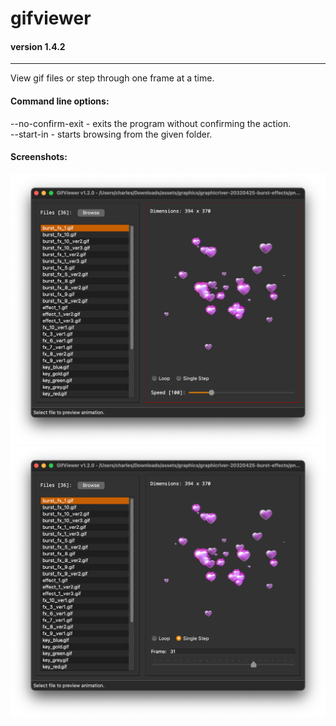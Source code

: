 # gifviewer
#### version 1.4.2<br>
<hr>

View gif files or step through one frame at a time.

#### Command line options:
--no-confirm-exit - exits the program without confirming the action.<br>
--start-in - starts browsing from the given folder.

#### Screenshots:
![view gif](screenshots/Screen%20Shot%2001.png?raw=true)
![single step](screenshots/Screen%20Shot%2002.png?raw=true)
